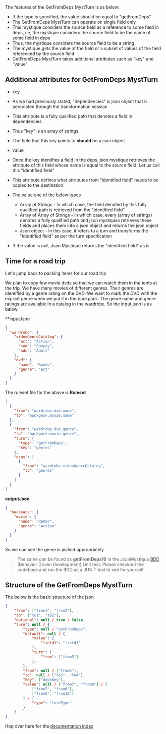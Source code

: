 The features of the GetFromDeps MystTurn is as below:

* If the type is specified, the value should be equal to "getFromDeps"
* The GetFromDeps MystTurn can operate on single field only
* This mystique considers the source field as a reference to some field in deps, i.e, the mystique considers the source field to be the name of some field in deps
* Thus, the mystique considers the source field to be a string
* The mystique gets the value of the field or a subset of values of the field referenced by the source field
* GetFromDeps MystTurn takes additional attributes such as "key" and "value"

## Additional attributes for GetFromDeps MystTurn

* key
 * As we had previously stated, "dependencies" is json object that is percolated through the transformation session
 * This attribute is a fully qualified path that denotes a field in dependencies
 * Thus "key" is an array of strings
 * The field that this key points to **should** be a json object

* value
 * Once the key identifies a field in the deps, json mystique retrieves the attribute of this field whose name is equal to the source field. Let us call this "identified field"
 * This attribute defines what attributes from "identified field" needs to be copied to the destination
 * The value one of the below types
    * Array of Strings - In which case, the field denoted by this fully qualified path is retrieved from the "identified field"
    * Array of Array of Strings - In which case, every (array of strings) denotes a fully qualified path and json mystiques retrieves these fields and places them into a json object and returns the json object
    * Json object - In this case, it refers to a turn and transforms the "identified field" as per the turn specification
 * If the value is null, Json Mystique returns the "identified field" as is

## Time for a road trip 
Let's jump back to packing items for our road trip

We plan to copy few movie dvds so that we can watch them in the tents at the trip. We have many movies of different genres. Their genres are identified by a genre rating on the DVD. We want to mark the DVD with the explicit genre when we put it in the backpack. The genre name and genre ratings are available in a catalog in the wardrobe. So the input json is as below

**inputJson
```json
{
  "wardrobe": {
    "videoGenreCatalog": {
      "act": "Action",
      "com": "Comedy",
      "adu": "Adult"
    },
    "dvd": {
      "name": "Rambo",
      "genre": "act"
    }
  }
}
```


The ruleset file for the above is
**Ruleset**
```json
[
  {
    "from": "wardrobe.dvd.name",
    "to": "backpack.movie.name"
  },
  {
    "from": "wardrobe.dvd.genre",
    "to": "backpack.movie.genre",
    "turn": {
      "type": "getFromDeps",
      "key": "genres"
    },
    "deps": [
      {
        "from": "wardrobe.videoGenreCatalog",
        "to": "genres"
      }
    ]
  }
]
```

**outputJson**
```json
{
  "backpack": {
    "movie": {
      "name": "Rambo",
      "genre": "Action"
    }
  }
}
```

So we can see the genre is picked appropriately

> The same can be found as **getFromDeps10** in the JsonMystique [BDD](../json-mystique-libs/json-mystique/src/test/java/com/balajeetm/mystique/core/JsonMystiquePositiveBDD.java) (Behavior Driven Development) Unit test. Please checkout the codebase and run the BDD as a JUNIT test to see for yourself

## Structure of the GetFromDeps MystTurn

The below is the basic structure of the json

```json
{
	"from": ["from1", "from2"],
	"to": ["to1", "to2"],
	"optional": null / true / false,
	"turn": null / {
		"type": null / "getFromDeps",
		"default": null / {
			"value": {
				"field1": "field1"
			},
			"turn": {
				"from": ["from5"]
			},
		},
		"from": null / ["from6"],
		"to": null / ["to3", "to4"],
		"key": ["depsKey"],
		"value": null / ["from7", "from8"] / [
			["from7", "from8"],
			["from9", "from10"]
		] / {
			"type": "turnType"
		}
	}
}
```

Hop over here for the [documentation index](_Sidebar.md)